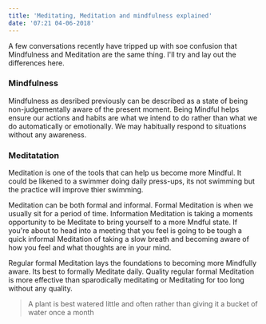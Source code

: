 ```yaml
---
title: 'Meditating, Meditation and mindfulness explained'
date: '07:21 04-06-2018'
---
```


A few conversations recently have tripped up with soe confusion that Mindfulness and Meditation are the same thing. I'll try and lay out the differences here.

### Mindfulness
Mindfulness as desribed previously can be described as a state of being non-judgementally aware of the present moment. Being Mindful helps ensure our actions and habits are what we intend to do rather than what we do automatically or emotionally. We may habitually respond to situations without any awareness.

### Meditatation
Meditation is one of the tools that can help us become more Mindful. It could be likened to a swimmer doing daily press-ups, its not swimming but the practice will improve thier swimming. 

Meditation can be both formal and informal. Formal Meditation is when we usually sit for a period of time. Information Meditation is taking a moments opportunity to be Meditate to bring yourself to a more Mndful state. If you're about to head into a meeting that you feel is going to be tough a quick informal Meditation of taking a slow breath and becoming aware of how you feel and what thoughts are in your mind.

Regular formal Meditation lays the foundations to becoming more Mindfully aware. Its best to formally Meditate daily. Quality regular formal Meditation is more effective than sparodically meditating or Meditating for too long without any quality. 
> A plant is best watered little and often rather than giving it a bucket of water once a month